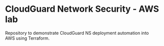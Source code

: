 
# CloudGuard Network Security - AWS lab

Repository to demonstrate CloudGuard NS deployment automation into AWS using Terraform.

